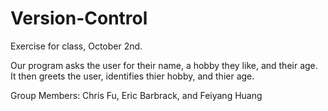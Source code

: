 # Version-Control
Exercise for class, October 2nd. 

Our program asks the user for their name, a hobby they like, and their age. It then greets the user, identifies thier hobby, and thier age.

Group Members: Chris Fu, Eric Barbrack, and Feiyang Huang